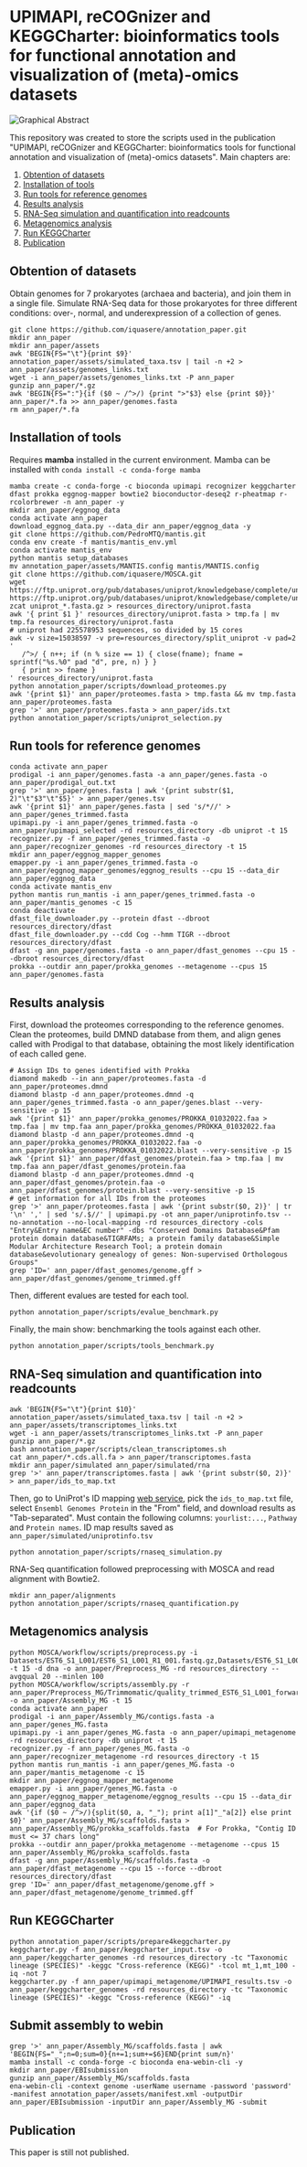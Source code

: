 # UPIMAPI, reCOGnizer and KEGGCharter: bioinformatics tools for functional annotation and visualization of (meta)-omics datasets 

![Graphical Abstract](assets/graphical_abstract.jpg "UPIMAPI, reCOGnizer and KEGGCharter: bioinformatics tools for functional annotation and visualization of (meta)-omics datasets ")

This repository was created to store the scripts used in the publication "UPIMAPI, reCOGnizer and KEGGCharter: bioinformatics tools for functional annotation and visualization of (meta)-omics datasets". Main chapters are:
1. [Obtention of datasets](https://github.com/iquasere/annotation_paper#obtention-of-datasets)
2. [Installation of tools](https://github.com/iquasere/annotation_paper#installation-of-tools)
3. [Run tools for reference genomes](https://github.com/iquasere/annotation_paper#run-tools-for-reference-genomes)
4. [Results analysis](https://github.com/iquasere/annotation_paper#results-analysis)
5. [RNA-Seq simulation and quantification into readcounts](https://github.com/iquasere/annotation_paper#rna-seq-simulation-and-quantification-into-readcounts)
6. [Metagenomics analysis](https://github.com/iquasere/annotation_paper#metagenomics-analysis)
7. [Run KEGGCharter](https://github.com/iquasere/annotation_paper#run-keggcharter)
8. [Publication](https://github.com/iquasere/annotation_paper#publication)

## Obtention of datasets

Obtain genomes for 7 prokaryotes (archaea and bacteria), and join them in a single file.
Simulate RNA-Seq data for those prokaryotes for three different conditions: over-, normal, and underexpression of a collection of genes.
```
git clone https://github.com/iquasere/annotation_paper.git
mkdir ann_paper
mkdir ann_paper/assets
awk 'BEGIN{FS="\t"}{print $9}' annotation_paper/assets/simulated_taxa.tsv | tail -n +2 > ann_paper/assets/genomes_links.txt 
wget -i ann_paper/assets/genomes_links.txt -P ann_paper
gunzip ann_paper/*.gz
awk 'BEGIN{FS=":"}{if ($0 ~ /^>/) {print ">"$3} else {print $0}}' ann_paper/*.fa >> ann_paper/genomes.fasta
rm ann_paper/*.fa
```

## Installation of tools

Requires **mamba** installed in the current environment. Mamba can be installed with ```conda install -c conda-forge mamba```
```
mamba create -c conda-forge -c bioconda upimapi recognizer keggcharter dfast prokka eggnog-mapper bowtie2 bioconductor-deseq2 r-pheatmap r-rcolorbrewer -n ann_paper -y
mkdir ann_paper/eggnog_data
conda activate ann_paper
download_eggnog_data.py --data_dir ann_paper/eggnog_data -y
git clone https://github.com/PedroMTQ/mantis.git
conda env create -f mantis/mantis_env.yml
conda activate mantis_env
python mantis setup_databases
mv annotation_paper/assets/MANTIS.config mantis/MANTIS.config
git clone https://github.com/iquasere/MOSCA.git
wget https://ftp.uniprot.org/pub/databases/uniprot/knowledgebase/complete/uniprot_sprot.fasta.gz https://ftp.uniprot.org/pub/databases/uniprot/knowledgebase/complete/uniprot_trembl.fasta.gz
zcat uniprot_*.fasta.gz > resources_directory/uniprot.fasta
awk '{ print $1 }' resources_directory/uniprot.fasta > tmp.fa | mv tmp.fa resources_directory/uniprot.fasta
# uniprot had 225578953 sequences, so divided by 15 cores
awk -v size=15038597 -v pre=resources_directory/split_uniprot -v pad=2 '
   /^>/ { n++; if (n % size == 1) { close(fname); fname = sprintf("%s.%0" pad "d", pre, n) } }
   { print >> fname }
' resources_directory/uniprot.fasta
python annotation_paper/scripts/download_proteomes.py
awk '{print $1}' ann_paper/proteomes.fasta > tmp.fasta && mv tmp.fasta ann_paper/proteomes.fasta
grep '>' ann_paper/proteomes.fasta > ann_paper/ids.txt
python annotation_paper/scripts/uniprot_selection.py
```

## Run tools for reference genomes

```
conda activate ann_paper
prodigal -i ann_paper/genomes.fasta -a ann_paper/genes.fasta -o ann_paper/prodigal_out.txt
grep '>' ann_paper/genes.fasta | awk '{print substr($1, 2)"\t"$3"\t"$5}' > ann_paper/genes.tsv
awk '{print $1}' ann_paper/genes.fasta | sed 's/*//' > ann_paper/genes_trimmed.fasta
upimapi.py -i ann_paper/genes_trimmed.fasta -o ann_paper/upimapi_selected -rd resources_directory -db uniprot -t 15
recognizer.py -f ann_paper/genes_trimmed.fasta -o ann_paper/recognizer_genomes -rd resources_directory -t 15
mkdir ann_paper/eggnog_mapper_genomes
emapper.py -i ann_paper/genes_trimmed.fasta -o ann_paper/eggnog_mapper_genomes/eggnog_results --cpu 15 --data_dir ann_paper/eggnog_data
conda activate mantis_env
python mantis run_mantis -i ann_paper/genes_trimmed.fasta -o ann_paper/mantis_genomes -c 15
conda deactivate
dfast_file_downloader.py --protein dfast --dbroot resources_directory/dfast
dfast_file_downloader.py --cdd Cog --hmm TIGR --dbroot resources_directory/dfast
dfast -g ann_paper/genomes.fasta -o ann_paper/dfast_genomes --cpu 15 --dbroot resources_directory/dfast
prokka --outdir ann_paper/prokka_genomes --metagenome --cpus 15 ann_paper/genomes.fasta
```
 
## Results analysis

First, download the proteomes corresponding to the reference genomes. Clean the proteomes, build DMND database from them, and align genes called with Prodigal to that database, obtaining the most likely identification of each called gene.
```
# Assign IDs to genes identified with Prokka
diamond makedb --in ann_paper/proteomes.fasta -d ann_paper/proteomes.dmnd
diamond blastp -d ann_paper/proteomes.dmnd -q ann_paper/genes_trimmed.fasta -o ann_paper/genes.blast --very-sensitive -p 15
awk '{print $1}' ann_paper/prokka_genomes/PROKKA_01032022.faa > tmp.faa | mv tmp.faa ann_paper/prokka_genomes/PROKKA_01032022.faa
diamond blastp -d ann_paper/proteomes.dmnd -q ann_paper/prokka_genomes/PROKKA_01032022.faa -o ann_paper/prokka_genomes/PROKKA_01032022.blast --very-sensitive -p 15
awk '{print $1}' ann_paper/dfast_genomes/protein.faa > tmp.faa | mv tmp.faa ann_paper/dfast_genomes/protein.faa
diamond blastp -d ann_paper/proteomes.dmnd -q ann_paper/dfast_genomes/protein.faa -o ann_paper/dfast_genomes/protein.blast --very-sensitive -p 15
# get information for all IDs from the proteomes
grep '>' ann_paper/proteomes.fasta | awk '{print substr($0, 2)}' | tr '\n' ',' | sed 's/.$//' | upimapi.py -ot ann_paper/uniprotinfo.tsv --no-annotation --no-local-mapping -rd resources_directory -cols "Entry&Entry name&EC number" -dbs "Conserved Domains Database&Pfam protein domain database&TIGRFAMs; a protein family database&Simple Modular Architecture Research Tool; a protein domain database&evolutionary genealogy of genes: Non-supervised Orthologous Groups"
grep 'ID=' ann_paper/dfast_genomes/genome.gff > ann_paper/dfast_genomes/genome_trimmed.gff
```
Then, different evalues are tested for each tool.
```
python annotation_paper/scripts/evalue_benchmark.py
```
Finally, the main show: benchmarking the tools against each other.
```
python annotation_paper/scripts/tools_benchmark.py
```

## RNA-Seq simulation and quantification into readcounts

```
awk 'BEGIN{FS="\t"}{print $10}' annotation_paper/assets/simulated_taxa.tsv | tail -n +2 > ann_paper/assets/transcriptomes_links.txt 
wget -i ann_paper/assets/transcriptomes_links.txt -P ann_paper
gunzip ann_paper/*.gz
bash annotation_paper/scripts/clean_transcriptomes.sh
cat ann_paper/*.cds.all.fa > ann_paper/transcriptomes.fasta
mkdir ann_paper/simulated ann_paper/simulated/rna 
grep '>' ann_paper/transcriptomes.fasta | awk '{print substr($0, 2)}' > ann_paper/ids_to_map.txt
```
Then, go to UniProt's ID mapping [web service](https://www.uniprot.org/uploadlists/), pick the ```ids_to_map.txt``` file, select ```Ensembl Genomes Protein``` in the "From" field, and download results as "Tab-separated". Must contain the following columns: ```yourlist:...```, ```Pathway``` and ```Protein names```. ID map results saved as ```ann_paper/simulated/uniprotinfo.tsv```
```
python annotation_paper/scripts/rnaseq_simulation.py
```
RNA-Seq quantification followed preprocessing with MOSCA and read alignment with Bowtie2.
```
mkdir ann_paper/alignments
python annotation_paper/scripts/rnaseq_quantification.py
```

## Metagenomics analysis

```
python MOSCA/workflow/scripts/preprocess.py -i Datasets/EST6_S1_L001/EST6_S1_L001_R1_001.fastq.gz,Datasets/EST6_S1_L001/EST6_S1_L001_R2_001.fastq.gz -t 15 -d dna -o ann_paper/Preprocess_MG -rd resources_directory --avgqual 20 --minlen 100
python MOSCA/workflow/scripts/assembly.py -r ann_paper/Preprocess_MG/Trimmomatic/quality_trimmed_EST6_S1_L001_forward_paired.fq,ann_paper/Preprocess_MG/Trimmomatic/quality_trimmed_EST6_S1_L001_reverse_paired.fq -o ann_paper/Assembly_MG -t 15
conda activate ann_paper
prodigal -i ann_paper/Assembly_MG/contigs.fasta -a ann_paper/genes_MG.fasta
upimapi.py -i ann_paper/genes_MG.fasta -o ann_paper/upimapi_metagenome -rd resources_directory -db uniprot -t 15
recognizer.py -f ann_paper/genes_MG.fasta -o ann_paper/recognizer_metagenome -rd resources_directory -t 15
python mantis run_mantis -i ann_paper/genes_MG.fasta -o ann_paper/mantis_metagenome -c 15
mkdir ann_paper/eggnog_mapper_metagenome
emapper.py -i ann_paper/genes_MG.fasta -o ann_paper/eggnog_mapper_metagenome/eggnog_results --cpu 15 --data_dir ann_paper/eggnog_data
awk '{if ($0 ~ /^>/){split($0, a, "_"); print a[1]"_"a[2]} else print $0}' ann_paper/Assembly_MG/scaffolds.fasta > ann_paper/Assembly_MG/prokka_scaffolds.fasta  # For Prokka, "Contig ID must <= 37 chars long"
prokka --outdir ann_paper/prokka_metagenome --metagenome --cpus 15 ann_paper/Assembly_MG/prokka_scaffolds.fasta
dfast -g ann_paper/Assembly_MG/scaffolds.fasta -o ann_paper/dfast_metagenome --cpu 15 --force --dbroot resources_directory/dfast
grep 'ID=' ann_paper/dfast_metagenome/genome.gff > ann_paper/dfast_metagenome/genome_trimmed.gff
```

## Run KEGGCharter

```
python annotation_paper/scripts/prepare4keggcharter.py
keggcharter.py -f ann_paper/keggcharter_input.tsv -o ann_paper/keggcharter_genomes -rd resources_directory -tc "Taxonomic lineage (SPECIES)" -keggc "Cross-reference (KEGG)" -tcol mt_1,mt_100 -iq -not 7
keggcharter.py -f ann_paper/upimapi_metagenome/UPIMAPI_results.tsv -o ann_paper/keggcharter_genomes -rd resources_directory -tc "Taxonomic lineage (SPECIES)" -keggc "Cross-reference (KEGG)" -iq
```

## Submit assembly to webin

```
grep '>' ann_paper/Assembly_MG/scaffolds.fasta | awk 'BEGIN{FS="_";n=0;sum=0}{n+=1;sum+=$6}END{print sum/n}'
mamba install -c conda-forge -c bioconda ena-webin-cli -y
mkdir ann_paper/EBIsubmission
gunzip ann_paper/Assembly_MG/scaffolds.fasta
ena-webin-cli -context genome -userName username -password 'password' -manifest annotation_paper/assets/manifest.xml -outputDir ann_paper/EBIsubmission -inputDir ann_paper/Assembly_MG -submit
```

## Publication

This paper is still not published.